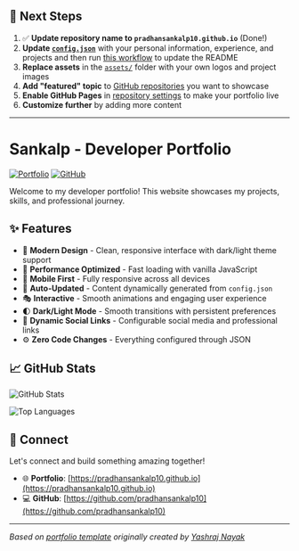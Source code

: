 ## 🚀 Next Steps

1. ✅ **Update repository name to `pradhansankalp10.github.io`** (Done!)
2. **Update [`config.json`](https://github.com/pradhansankalp10/pradhansankalp10.github.io/blob/main/config.json)** with your personal information, experience, and projects and then run [this workflow](https://github.com/pradhansankalp10/pradhansankalp10.github.io/actions/workflows/update-readme.yml) to update the README
3. **Replace assets** in the [`assets/`](https://github.com/pradhansankalp10/pradhansankalp10.github.io/tree/main/assets/) folder with your own logos and project images
4. **Add "featured" topic** to [GitHub repositories](https://github.com/pradhansankalp10?tab=repositories) you want to showcase
5. **Enable GitHub Pages** in [repository settings](https://github.com/pradhansankalp10/pradhansankalp10.github.io/settings/pages) to make your portfolio live
6. **Customize further** by adding more content

---

# Sankalp - Developer Portfolio

<div align="left">
  
[![Portfolio](https://img.shields.io/badge/🌐_Visit_Portfolio-Live-brightgreen?style=for-the-badge)](https://pradhansankalp10.github.io)
[![GitHub](https://img.shields.io/badge/GitHub-Profile-181717?style=for-the-badge&logo=github)](https://github.com/pradhansankalp10)

</div>

Welcome to my developer portfolio! This website showcases my projects, skills, and professional journey.

## ✨ Features

- 🎨 **Modern Design** - Clean, responsive interface with dark/light theme support
- 🚀 **Performance Optimized** - Fast loading with vanilla JavaScript
- 📱 **Mobile First** - Fully responsive across all devices
- 🔄 **Auto-Updated** - Content dynamically generated from `config.json`
- 🎭 **Interactive** - Smooth animations and engaging user experience
- 🌓 **Dark/Light Mode** - Smooth transitions with persistent preferences
- 🔗 **Dynamic Social Links** - Configurable social media and professional links
- ⚙️ **Zero Code Changes** - Everything configured through JSON

## 📈 GitHub Stats

<div align="left">

![GitHub Stats](https://github-readme-stats.vercel.app/api?username=pradhansankalp10&theme=dark&hide_border=true&include_all_commits=true&count_private=true)

![Top Languages](https://github-readme-stats.vercel.app/api/top-langs/?username=pradhansankalp10&theme=dark&hide_border=true&include_all_commits=true&count_private=true&layout=compact)

</div>

## 🤝 Connect

Let's connect and build something amazing together!

- 🌐 **Portfolio**: [https://pradhansankalp10.github.io](https://pradhansankalp10.github.io)
- 💻 **GitHub**: [https://github.com/pradhansankalp10](https://github.com/pradhansankalp10)

---

*Based on [portfolio template](https://github.com/yashrajnayak/developer-portfolio) originally created by [Yashraj Nayak](https://github.com/yashrajnayak)*